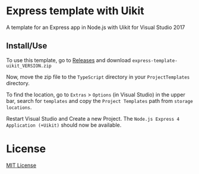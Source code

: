 # Express template with Uikit

A template for an Express app in Node.js with Uikit for Visual Studio 2017 

## Install/Use
To  use this template, go to [Releases](https://github.com/xarantolus/express-template-uikit/releases/latest) and download `express-template-uikit_VERSION.zip`

Now, move the zip file to the `TypeScript` directory in your `ProjectTemplates` directory. 

To find the location, go to `Extras` > `Options` (in Visual Studio) in the upper bar, search for `templates` and copy the `Project Templates` path from `storage locations`.

Restart Visual Studio and Create a new Project. The `Node.js Express 4 Application (+Uikit)` should now be available.

# License
[MIT License](LICENSE)